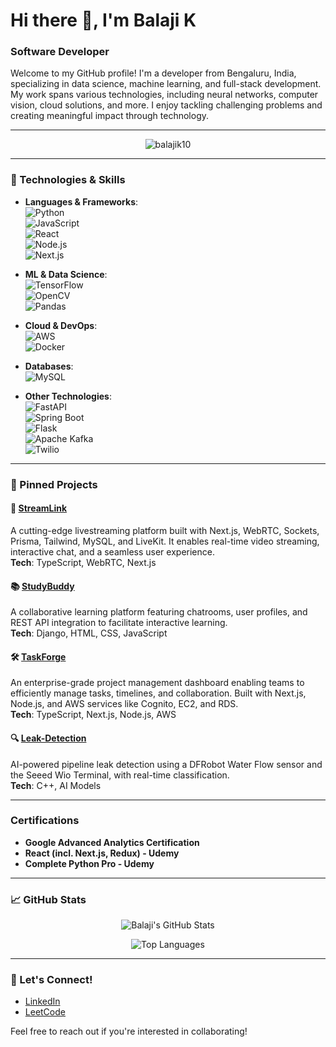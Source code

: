 # Hi there 👋, I'm Balaji K

### Software Developer 

Welcome to my GitHub profile! I'm a developer from Bengaluru, India, specializing in data science, machine learning, and full-stack development. My work spans various technologies, including neural networks, computer vision, cloud solutions, and more. I enjoy tackling challenging problems and creating meaningful impact through technology.

---

<p align="center">
  <img src="https://komarev.com/ghpvc/?username=balajik10&label=Profile%20views&color=0e75b6&style=flat" alt="balajik10" />
</p>

---

### 🚀 Technologies & Skills

- **Languages & Frameworks**:  
  ![Python](https://img.shields.io/badge/Python-3670A0?style=flat&logo=python&logoColor=ffdd54)  
  ![JavaScript](https://img.shields.io/badge/JavaScript-323330?style=flat&logo=javascript&logoColor=F7DF1E)  
  ![React](https://img.shields.io/badge/React-20232A?style=flat&logo=react&logoColor=61DAFB)  
  ![Node.js](https://img.shields.io/badge/Node.js-339933?style=flat&logo=nodedotjs&logoColor=white)  
  ![Next.js](https://img.shields.io/badge/Next.js-000000?style=flat&logo=nextdotjs&logoColor=white)  

- **ML & Data Science**:  
  ![TensorFlow](https://img.shields.io/badge/TensorFlow-FF6F00?style=flat&logo=tensorflow&logoColor=white)  
  ![OpenCV](https://img.shields.io/badge/OpenCV-5C3EE8?style=flat&logo=opencv&logoColor=white)  
  ![Pandas](https://img.shields.io/badge/pandas-150458?style=flat&logo=pandas&logoColor=white)  

- **Cloud & DevOps**:  
  ![AWS](https://img.shields.io/badge/AWS-232F3E?style=flat&logo=amazonaws&logoColor=white)  
  ![Docker](https://img.shields.io/badge/Docker-2496ED?style=flat&logo=docker&logoColor=white)  

- **Databases**:  
  ![MySQL](https://img.shields.io/badge/MySQL-4479A1?style=flat&logo=mysql&logoColor=white)  

- **Other Technologies**:  
  ![FastAPI](https://img.shields.io/badge/FastAPI-009688?style=flat&logo=fastapi&logoColor=white)  
  ![Spring Boot](https://img.shields.io/badge/Spring_Boot-6DB33F?style=flat&logo=spring&logoColor=white)  
  ![Flask](https://img.shields.io/badge/Flask-000000?style=flat&logo=flask&logoColor=white)  
  ![Apache Kafka](https://img.shields.io/badge/Apache%20Kafka-231F20?style=flat&logo=apache-kafka&logoColor=white)  
  ![Twilio](https://img.shields.io/badge/Twilio-FF8C00?style=flat&logo=twilio&logoColor=white)

---

### 📌 Pinned Projects

#### 🎥 [StreamLink](https://github.com/balajik10/StreamLink)  
A cutting-edge livestreaming platform built with Next.js, WebRTC, Sockets, Prisma, Tailwind, MySQL, and LiveKit. It enables real-time video streaming, interactive chat, and a seamless user experience.  
**Tech**: TypeScript, WebRTC, Next.js

#### 📚 [StudyBuddy](https://github.com/balajik10/studybuddy)  
A collaborative learning platform featuring chatrooms, user profiles, and REST API integration to facilitate interactive learning.  
**Tech**: Django, HTML, CSS, JavaScript

#### 🛠️ [TaskForge](https://github.com/balajik10/TaskForge)  
An enterprise-grade project management dashboard enabling teams to efficiently manage tasks, timelines, and collaboration. Built with Next.js, Node.js, and AWS services like Cognito, EC2, and RDS.  
**Tech**: TypeScript, Next.js, Node.js, AWS

#### 🔍 [Leak-Detection](https://github.com/balajik10/leak-detection)  
AI-powered pipeline leak detection using a DFRobot Water Flow sensor and the Seeed Wio Terminal, with real-time classification.  
**Tech**: C++, AI Models

---

### Certifications

- **Google Advanced Analytics Certification**  
- **React (incl. Next.js, Redux) - Udemy**  
- **Complete Python Pro - Udemy**  

---

### 📈 GitHub Stats

<p align="center">
  <img src="https://github-readme-stats.vercel.app/api?username=balajik10&show_icons=true&theme=radical" alt="Balaji's GitHub Stats" />
</p>

<p align="center">
  <img src="https://github-readme-stats.vercel.app/api/top-langs/?username=balajik10&layout=compact&theme=radical" alt="Top Languages" />
</p>

---

### 💬 Let's Connect!

- [LinkedIn](https://www.linkedin.com/in/balajik10/)  
- [LeetCode](https://leetcode.com/u/balajik10/)  

Feel free to reach out if you're interested in collaborating!
